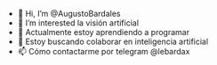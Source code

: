 - 👋 Hi, I’m @AugustoBardales
- 👀 I’m interested la visión artificial
- 🌱 Actualmente estoy aprendiendo  a programar
- 💞️ Estoy buscando colaborar en  inteligencia artificial
- 📫 Cómo contactarme por telegram @lebardax 

<!---
AugustoBardales/AugustoBardales is a ✨ special ✨ repository because its `README.md` (this file) appears on your GitHub profile.
You can click the Preview link to take a look at your changes.
--->
